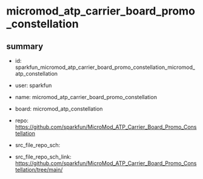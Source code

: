 # micromod_atp_carrier_board_promo_constellation
 
## summary 
* id: sparkfun_micromod_atp_carrier_board_promo_constellation_micromod_atp_constellation
* user: sparkfun
* name: micromod_atp_carrier_board_promo_constellation
* board: micromod_atp_constellation
* repo: https://github.com/sparkfun/MicroMod_ATP_Carrier_Board_Promo_Constellation



* src_file_repo_sch: 
* src_file_repo_sch_link: https://github.com/sparkfun/MicroMod_ATP_Carrier_Board_Promo_Constellation/tree/main/




